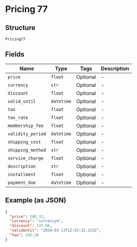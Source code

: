 
# Pricing 77

## Structure

`Pricing77`

## Fields

| Name | Type | Tags | Description |
|  --- | --- | --- | --- |
| `price` | `float` | Optional | - |
| `currency` | `str` | Optional | - |
| `discount` | `float` | Optional | - |
| `valid_until` | `datetime` | Optional | - |
| `tax` | `float` | Optional | - |
| `tax_rate` | `float` | Optional | - |
| `membership_fee` | `float` | Optional | - |
| `validity_period` | `datetime` | Optional | - |
| `shipping_cost` | `float` | Optional | - |
| `shipping_method` | `str` | Optional | - |
| `service_charge` | `float` | Optional | - |
| `description` | `str` | Optional | - |
| `installment` | `float` | Optional | - |
| `payment_due` | `datetime` | Optional | - |

## Example (as JSON)

```json
{
  "price": 109.32,
  "currency": "currency4",
  "discount": 137.04,
  "validUntil": "2016-03-13T12:52:32.123Z",
  "tax": 245.28
}
```

